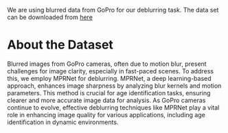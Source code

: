 We are using blurred data from GoPro for our deblurring task.
The data set can be downloaded from [here](https://www.kaggle.com/datasets/rahulbhalley/gopro-deblur)
# About the Dataset
Blurred images from GoPro cameras, often due to motion blur, present challenges for image clarity, especially in fast-paced scenes. To address this, we employ MPRNet for deblurring. MPRNet, a deep learning-based approach, enhances image sharpness by analyzing blur kernels and motion parameters. This method is crucial for age identification tasks, ensuring clearer and more accurate image data for analysis. As GoPro cameras continue to evolve, effective deblurring techniques like MPRNet play a vital role in enhancing image quality for various applications, including age identification in dynamic environments.
 
